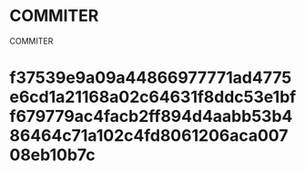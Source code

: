 # COMMITER
COMMITER






# f37539e9a09a44866977771ad4775e6cd1a21168a02c64631f8ddc53e1bff679779ac4facb2ff894d4aabb53b486464c71a102c4fd8061206aca00708eb10b7c
